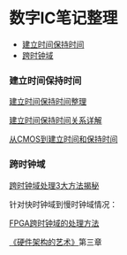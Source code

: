 # 数字IC笔记整理

<!-- TOC -->

- [建立时间保持时间](#建立时间保持时间)
- [跨时钟域](#跨时钟域)

<!-- /TOC -->

### 建立时间保持时间

[建立时间保持时间整理](./source/建立时间保持时间.md)

[建立时间保持时间关系详解](https://www.cnblogs.com/lilto/p/9581143.html)

[从CMOS到建立时间和保持时间](https://zhuanlan.zhihu.com/p/120863919)

### 跨时钟域

[跨时钟域处理3大方法揭秘](./source/跨时钟域处理3大方法揭秘.pdf)

针对快时钟域到慢时钟域情况：

[FPGA跨时钟域的处理方法](https://blog.csdn.net/emperor_strange/article/details/82491085?utm_source=app)

[《硬件架构的艺术》](./source/硬件架构的艺术.pdf)第三章
